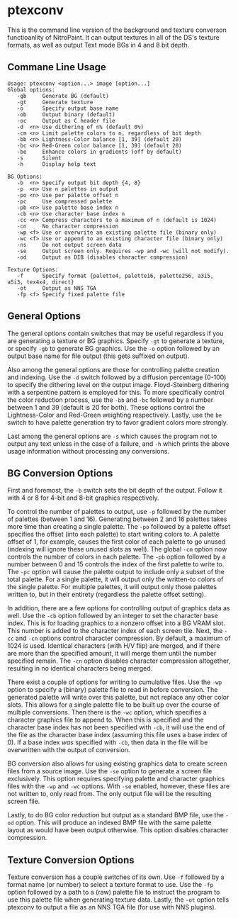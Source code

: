 # ptexconv

This is the command line version of the background and texture converson functioanlity of NitroPaint. It can output textures in all of the DS's texture formats, as well as output Text mode BGs in 4 and 8 bit depth.

## Commane Line Usage

    Usage: ptexconv <option...> image [option...]
  	Global options:
  	   -gb     Generate BG (default)
  	   -gt     Generate texture
  	   -o      Specify output base name
  	   -ob     Output binary (default)
  	   -oc     Output as C header file
  	   -d  <n> Use dithering of n% (default 0%)
  	   -cm <n> Limit palette colors to n, regardless of bit depth
  	   -bb <n> Lightness-Color balance [1, 39] (default 20)
  	   -bc <n> Red-Green color balance [1, 39] (default 20)
  	   -be     Enhance colors in gradients (off by default)
  	   -s      Silent
  	   -h      Display help text
  	
  	BG Options:
  	   -b  <n> Specify output bit depth {4, 8}
  	   -p  <n> Use n palettes in output
  	   -po <n> Use per palette offset n
  	   -pc     Use compressed palette
  	   -pb <n> Use palette base index n
  	   -cb <n> Use character base index n
  	   -cc <n> Compress characters to a maximum of n (default is 1024)
  	   -cn     No character compression
  	   -wp <f> Use or overwrite an existing palette file (binary only)
  	   -wc <f> Use or append to an existing character file (binary only)
  	   -ns     Do not output screen data
  	   -se     Output screen only. Requires -wp and -wc (will not modify).
  	   -od     Output as DIB (disables character compression)
  	
  	Texture Options:
  	   -f      Specify format {palette4, palette16, palette256, a3i5, a5i3, tex4x4, direct}
  	   -ot     Output as NNS TGA
       -fp <f> Specify fixed palette file

## General Options
The general options contain switches that may be useful regardless if you are generating a texture or BG graphics. Specify `-gt` to generate a texture, or specify `-gb` to generate BG graphics. Use the `-o` option followed by an output base name for file output (this gets suffixed on output). 

Also among the general options are those for controlling palette creation and indexing. Use the `-d` switch followed by a diffusion percentage (0-100) to specify the dithering level on the output image. Floyd-Steinberg dithering with a serpentine pattern is employed for this. To more specifically control the color reduction process, use the `-bb` and `-bc` followed by a number between 1 and 39 (default is 20 for both). These options control the Lightness-Color and Red-Green weighting respectively. Lastly, use the `be` switch to have palette generation try to favor gradient colors more strongly.

Last among the general options are `-s` which causes the program not to output any text unless in the case of a failure, and `-h` which prints the above usage information without processing any conversions.

## BG Conversion Options
First and foremost, the `-b` switch sets the bit depth of the output. Follow it with 4 or 8 for 4-bit and 8-bit graphics respectively. 

To control the number of palettes to output, use `-p` followed by the number of palettes (between 1 and 16). Generating between 2 and 16 palettes takes more time than creating a single palette. The `-po` followed by a palette offset specifies the offset (into each palette) to start writing colors to. A palette offset of 1, for example, causes the first color of each palette to go unused (indexing will ignore these unused slots as well). The global `-cm` option now controls the number of colors in each palette. The `-pb` option followed by a number between 0 and 15 controls the index of the first palette to write to. The `-pc` option will cause the palette output to include only a subset of the total palette. For a single palette, it will output only the written-to colors of the single palette. For multiple palettes, it will output only those palettes written to, but in their entirety (regardless the palette offset setting). 

In addition, there are a few options for controlling output of graphics data as well. Use the `-cb` option followed by an integer to set the character base index. This is for loading graphics to a nonzero offset into a BG VRAM slot. This number is added to the character index of each screen tile. Next, the `-cc` and `-cn` options control character compression. By default, a maximum of 1024 is used. Identical characters (with H/V flip) are merged, and if there are more than the specified amount, it will merge them until the number specified remain. The `-cn` option disables character compression altogether, resulting in no identical characters being merged. 

There exist a couple of options for writing to cumulative files. Use the `-wp` option to specify a (binary) palette file to read in before conversion. The generated palette will write over this palette, but not replace any other color slots. This allows for a single palette file to be built up over the course of multiple conversions. Then there is the `-wc` option, which specifies a character graphics file to append to. When this is specified and the character base index has not been specified with `-cb`, it will use the end of the file as the character base index (assuming this file uses a base index of 0). If a base index *was* specified with `-cb`, then data in the file will be overwritten with the output of conversion.

BG conversion also allows for using existing graphics data to create screen files from a source image. Use the `-se` option to generate a screen file exclusively. This option requires specifying palette and character graphics files with the `-wp` and `-wc` options. With `-se` enabled, however, these files are not written to, only read from. The only output file will be the resulting screen file.

Lastly, to do BG color reduction but output as a standard BMP file, use the `-od` option. This will produce an indexed BMP file with the same palette layout as would have been output otherwise. This option disables character compression.

## Texture Conversion Options
Texture conversion has a couple switches of its own. Use `-f` followed by a format name (or number) to select a texture format to use. Use the `-fp` option followed by a path to a (raw) palette file to instruct the program to use this palette file when generating texture data. Lastly, the `-ot` option tells ptexconv to output a file as an NNS TGA file (for use with NNS plugins).
